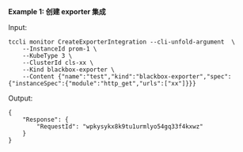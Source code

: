 **Example 1: 创建 exporter 集成**



Input: 

```
tccli monitor CreateExporterIntegration --cli-unfold-argument  \
    --InstanceId prom-1 \
    --KubeType 3 \
    --ClusterId cls-xx \
    --Kind blackbox-exporter \
    --Content {"name":"test","kind":"blackbox-exporter","spec":{"instanceSpec":{"module":"http_get","urls":["xx"]}}}
```

Output: 
```
{
    "Response": {
        "RequestId": "wpkysykx8k9tu1urmlyo54gq33f4kxwz"
    }
}
```


